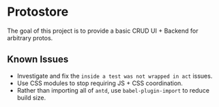 # Protostore

The goal of this project is to provide a basic CRUD UI + Backend for arbitrary protos.

## Known Issues

- Investigate and fix the `inside a test was not wrapped in act` issues.
- Use CSS modules to stop requiring JS + CSS coordination.
- Rather than importing all of `antd`, use `babel-plugin-import` to reduce build size.
